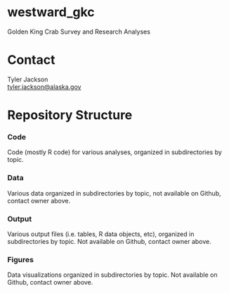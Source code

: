 # westward_gkc
Golden King Crab Survey and Research Analyses  

# Contact
Tyler Jackson  
tyler.jackson@alaska.gov  

# Repository Structure
### Code 
Code (mostly R code) for various analyses, organized in subdirectories by topic.  

### Data
Various data organized in subdirectories by topic, not available on Github, contact owner above.  

### Output
Various output files (i.e. tables, R data objects, etc), organized in subdirectories by topic. Not available on Github, contact owner above.  

### Figures
Data visualizations organized in subdirectories by topic. Not available on Github, contact owner above.  
